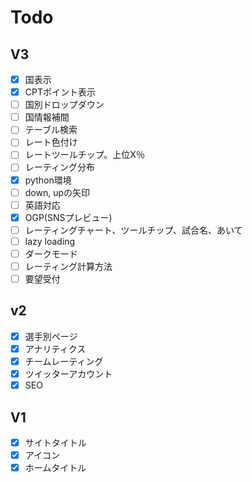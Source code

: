 # Todo

## V3

- [x] 国表示
- [x] CPTポイント表示
- [ ] 国別ドロップダウン
- [ ] 国情報補間
- [ ] テーブル検索
- [ ] レート色付け
- [ ] レートツールチップ。上位X％
- [ ] レーティング分布
- [x] python環境
- [ ] down, upの矢印
- [ ] 英語対応
- [x] OGP(SNSプレビュー)
- [ ] レーティングチャート、ツールチップ、試合名、あいて
- [ ] lazy loading
- [ ] ダークモード
- [ ] レーティング計算方法
- [ ] 要望受付

## v2

- [x] 選手別ページ
- [x] アナリティクス
- [x] チームレーティング
- [x] ツイッターアカウント
- [x] SEO

## V1

- [x] サイトタイトル
- [x] アイコン
- [x] ホームタイトル
